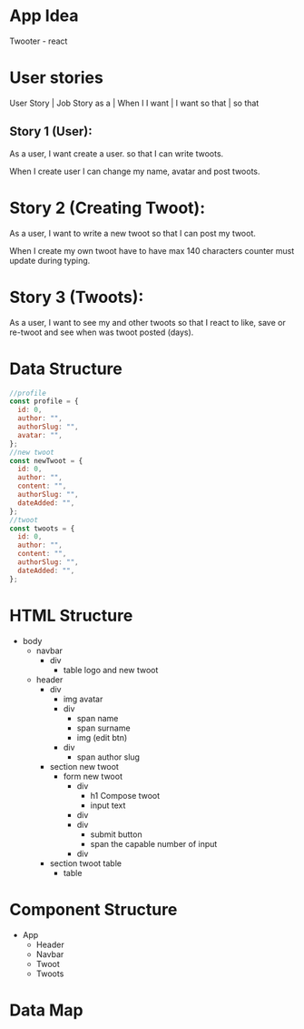 # App Idea

Twooter - react

# User stories

User Story | Job Story
as a <role> | When I <action>
I want <goal> | I want <goal>
so that <gain> | so that <gain>

## Story 1 (User):

As a user,
I want create a user.
so that I can write twoots.

When I create user
I can change my name, avatar and post twoots.

# Story 2 (Creating Twoot):

As a user,
I want to write a new twoot
so that I can post my twoot.

When I create my own twoot
have to have max 140 characters
counter must update during typing.

# Story 3 (Twoots):

As a user,
I want to see my and other twoots
so that I react to like, save or re-twoot and see when was twoot posted (days).

# Data Structure

```js
//profile
const profile = {
  id: 0,
  author: "",
  authorSlug: "",
  avatar: "",
};
//new twoot
const newTwoot = {
  id: 0,
  author: "",
  content: "",
  authorSlug: "",
  dateAdded: "",
};
//twoot
const twoots = {
  id: 0,
  author: "",
  content: "",
  authorSlug: "",
  dateAdded: "",
};
```

# HTML Structure

- body
  - navbar
    - div
      - table logo and new twoot
  - header
    - div
      - img avatar
      - div
        - span name
        - span surname
        - img (edit btn)
      - div
        - span author slug
    - section new twoot
      - form new twoot
        - div
          - h1 Compose twoot
          - input text
        - div
        - div
          - submit button
          - span the capable number of input
        - div
    - section twoot table
      - table

# Component Structure

- App
  - Header
  - Navbar
  - Twoot
  - Twoots

# Data Map
